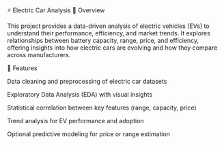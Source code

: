 ⚡ Electric Car Analysis
📘 Overview

This project provides a data-driven analysis of electric vehicles (EVs) to understand their performance, efficiency, and market trends.
It explores relationships between battery capacity, range, price, and efficiency, offering insights into how electric cars are evolving and how they compare across manufacturers.

🚀 Features

Data cleaning and preprocessing of electric car datasets

Exploratory Data Analysis (EDA) with visual insights

Statistical correlation between key features (range, capacity, price)

Trend analysis for EV performance and adoption

Optional predictive modeling for price or range estimation

